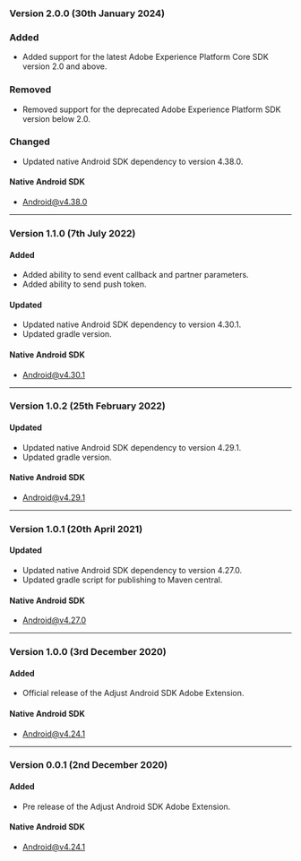 ### Version 2.0.0 (30th January 2024)
### Added
- Added support for the latest Adobe Experience Platform Core SDK version 2.0 and above.

### Removed
- Removed support for the deprecated Adobe Experience Platform SDK version below 2.0.

### Changed
- Updated native Android SDK dependency to version 4.38.0.

#### Native Android SDK
- [Android@v4.38.0][android_sdk_v4.38.0]

---

### Version 1.1.0 (7th July 2022)
#### Added
- Added ability to send event callback and partner parameters.
- Added ability to send push token.

#### Updated
- Updated native Android SDK dependency to version 4.30.1.
- Updated gradle version.

#### Native Android SDK
- [Android@v4.30.1][android_sdk_v4.30.1]

---

### Version 1.0.2 (25th February 2022)
#### Updated
- Updated native Android SDK dependency to version 4.29.1.
- Updated gradle version.

#### Native Android SDK
- [Android@v4.29.1][android_sdk_v4.29.1]

---

### Version 1.0.1 (20th April 2021)
#### Updated
- Updated native Android SDK dependency to version 4.27.0.
- Updated gradle script for publishing to Maven central.

#### Native Android SDK
- [Android@v4.27.0][android_sdk_v4.27.0]

---

### Version 1.0.0 (3rd December 2020)
#### Added
- Official release of the Adjust Android SDK Adobe Extension.

#### Native Android SDK
- [Android@v4.24.1][android_sdk_v4.24.1]

---

### Version 0.0.1 (2nd December 2020)
#### Added
- Pre release of the Adjust Android SDK Adobe Extension.

#### Native Android SDK
- [Android@v4.24.1][android_sdk_v4.24.1]

[android_sdk_v4.24.1]: https://github.com/adjust/android_sdk/tree/v4.24.1
[android_sdk_v4.27.0]: https://github.com/adjust/android_sdk/tree/v4.27.0
[android_sdk_v4.29.1]: https://github.com/adjust/android_sdk/tree/v4.29.1
[android_sdk_v4.30.1]: https://github.com/adjust/android_sdk/tree/v4.30.1
[android_sdk_v4.38.0]: https://github.com/adjust/android_sdk/tree/v4.38.0